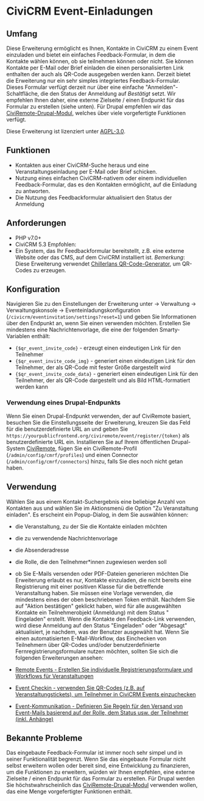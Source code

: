 # CiviCRM Event-Einladungen

## Umfang

Diese Erweiterung ermöglicht es Ihnen, Kontakte in CiviCRM zu einem Event
einzuladen und bietet ein einfaches Feedback-Formular, in dem die Kontakte
wählen können, ob sie teilnehmen können oder nicht. Sie können Kontakte per
E-Mail oder Brief einladen die einen personalisierten Link enthalten der auch
als QR-Code ausgegeben werden kann. Derzeit bietet die Erweiterung nur ein sehr
simples integriertes Feedback-Formular. Dieses Formular verfügt derzeit nur über
eine einfache "Anmelden"-Schaltfläche, die den Status der Anmeldung auf
*Bestätigt* setzt. Wir empfehlen Ihnen daher, eine externe Zielseite / einen
Endpunkt für das Formular zu erstellen (siehe unten). Für Drupal empfehlen wir
das [CiviRemote-Drupal-Modul](https://github.com/systopia/civiremote), welches
über viele vorgefertigte Funktionen verfügt.

Diese Erweiterung ist lizenziert
unter [AGPL-3.0](https://www.gnu.org/licenses/agpl-3.0).

## Funktionen

* Kontakten aus einer CiviCRM-Suche heraus und eine Veranstaltungseinladung per
  E-Mail oder Brief schicken.
* Nutzung eines einfachen CiviCRM-nativem oder einem individuellen
  Feedback-Formular, das es den Kontakten ermöglicht, auf die Einladung zu
  antworten.
* Die Nutzung des Feedbackformular aktualisiert den Status der Anmeldung

## Anforderungen

* PHP v7.0+
* CiviCRM 5.3 Empfohlen:
* Ein System, das Ihr Feedbackformular bereitstellt, z.B. eine externe Website
  oder das CMS, auf dem CiviCRM installiert ist.
  *Bemerkung*: Diese Erweiterung
  verwendet [Chillerlans QR-Code-Generator](https://github.com/chillerlan/php-qrcode),
  um QR-Codes zu erzeugen.

## Konfiguration

Navigieren Sie zu den Einstellungen der Erweiterung unter → Verwaltung →
Verwaltungskonsole → Eventeinladungskonfiguration
(`/civicrm/eventinvitation/settings?reset=1`) und geben Sie Informationen über
den Endpunkt an, wenn Sie einen verwenden möchten. Erstellen Sie mindestens eine
Nachrichtenvorlage, die eine der folgenden Smarty-Variablen enthält:

* `{$qr_event_invite_code}` - erzeugt einen eindeutigen Link für den Teilnehmer
* `{$qr_event_invite_code_img}` - generiert einen eindeutigen Link für den
  Teilnehmer, der als QR-Code mit fester Größe dargestellt wird
* `{$qr_event_invite_code_data}` - generiert einen eindeutigen Link für den
  Teilnehmer, der als QR-Code dargestellt und als Bild HTML-formatiert werden
  kann

### Verwendung eines Drupal-Endpunkts

Wenn Sie einen Drupal-Endpunkt verwenden, der auf CiviRemote basiert, besuchen
Sie die Einstellungsseite der Erweiterung, kreuzen Sie das Feld für die
benutzerdefinierte URL an und geben
Sie `https://yourpublicfrontend.org/civiremote/event/register/{token}` als
benutzerdefinierte URL ein. Installieren Sie auf Ihrem öffentlichen
Drupal-System [CiviRemote](https://github.com/systopia/civiremote), fügen Sie
ein CiviRemote-Profil (`/admin/config/cmrf/profiles`) und einen Connector
(`/admin/config/cmrf/connectors`) hinzu, falls Sie dies noch nicht getan haben.

## Verwendung

Wählen Sie aus einem Kontakt-Suchergebnis eine beliebige Anzahl von Kontakten
aus und wählen Sie im Aktionsmenü die Option "Zu Veranstaltung einladen". Es
erscheint ein Popup-Dialog, in dem Sie auswählen können:

* die Veranstaltung, zu der Sie die Kontakte einladen möchten
* die zu verwendende Nachrichtenvorlage
* die Absenderadresse
* die Rolle, die den Teilnehmer*innen zugewiesen werden soll
* ob Sie E-Mails versenden oder PDF-Dateien generieren möchten Die Erweiterung
  erlaubt es nur, Kontakte einzuladen, die nicht bereits eine Registrierung mit
  einer positiven Klasse für die betreffende Veranstaltung haben. Sie müssen
  eine Vorlage verwenden, die mindestens eines der oben beschriebenen Token
  enthält. Nachdem Sie auf "Aktion bestätigen" geklickt haben, wird für alle
  ausgewählten Kontakte ein Teilnehmerobjekt (Anmeldung) mit dem Status "
  Eingeladen" erstellt. Wenn die Kontakte den Feedback-Link verwenden, wird
  diese Anmeldung auf den Status "Eingeladen" oder "Abgesagt" aktualisiert, je
  nachdem, was der Benutzer ausgewählt hat. Wenn Sie einen automatisierten
  E-Mail-Workflow, das Einchecken von Teilnehmern über QR-Codes und/oder
  benutzerdefinierte Fernregistrierungsformulare nutzen möchten, sollten Sie
  sich die folgenden Erweiterungen ansehen:

* [Remote Events - Erstellen Sie individuelle Registrierungsformulare und Workflows für Veranstaltungen](https://github.com/systopia/de.systopia.remoteevent)
* [Event Checkin - verwenden Sie QR-Codes (z.B. auf Veranstaltungstickets), um Teilnehmer in CiviCRM Events einzuchecken](https://github.com/systopia/eventcheckin)
* [Event-Kommunikation - Definieren Sie Regeln für den Versand von Event-Mails basierend auf der Rolle, dem Status usw. der Teilnehmer (inkl. Anhänge)](https://github.com/systopia/eventmessages)

## Bekannte Probleme

Das eingebaute Feedback-Formular ist immer noch sehr simpel und in seiner
Funktionalität begrenzt. Wenn Sie das eingebaute Formular nicht selbst erweitern
wollen oder bereit sind, eine Entwicklung zu finanzieren, um die Funktionen zu
erweitern, würden wir Ihnen empfehlen, eine externe Zielseite / einen Endpunkt
für das Formular zu erstellen. Für Drupal werden Sie höchstwahrscheinlich
das [CiviRemote-Drupal-Modul](https://github.com/systopia/civiremote) verwenden
wollen, das eine Menge vorgefertigter Funktionen enthält.